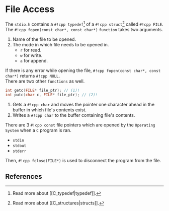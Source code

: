 # File Access

The `stdio.h` contains a `#!cpp typedef`[^1] of a `#!cpp struct`[^2] called `#!cpp FILE`.  
The `#!cpp fopen(const char*, const char*)` `function` takes two arguments. 

1. Name of the file to be opened.
2. The mode in which file needs to be opened in.
	- `r` for read.
	- `w` for write.
	- `a` for append.

If there is any error while opening the file, `#!cpp fopen(const char*, const char*)` returns `#!cpp NULL`.  
There are two other `functions` as well.

```cpp
int getc(FILE* file_ptr); // (1)!
int putc(char c, FILE* file_ptr); // (2)!
```

1. Gets a `#!cpp char` and moves the pointer one character ahead in the buffer in which file's contents exist.
2. Writes a `#!cpp char` to the buffer containing file's contents.

There are 3 `#!cpp const` file pointers which are opened by the `Operating System` when a `C` program is ran.

- `stdin`
- `stdout`
- `stderr`

Then, `#!cpp fclose(FILE*)` is used to disconnect the program from the file.

## References

[^1]: Read more about [[C_typedef|typedef]].
[^2]: Read more about [[C_structures|structs]].